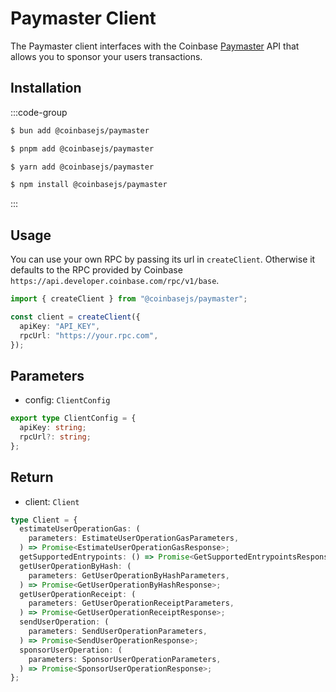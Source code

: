 # Paymaster Client

The Paymaster client interfaces with the Coinbase [Paymaster](https://docs.cdp.coinbase.com/node/docs/paymaster-bundler-qs/) API that allows you to sponsor your users transactions.

## Installation

:::code-group

```sh [bun]
$ bun add @coinbasejs/paymaster
```

```sh [pnpm]
$ pnpm add @coinbasejs/paymaster
```

```sh [yarn]
$ yarn add @coinbasejs/paymaster
```

```sh [npm]
$ npm install @coinbasejs/paymaster
```

:::

## Usage

You can use your own RPC by passing its url in `createClient`. Otherwise it defaults to the RPC provided by Coinbase `https://api.developer.coinbase.com/rpc/v1/base`.

```ts
import { createClient } from "@coinbasejs/paymaster";

const client = createClient({
  apiKey: "API_KEY",
  rpcUrl: "https://your.rpc.com",
});
```

## Parameters

- config: `ClientConfig`

```ts
export type ClientConfig = {
  apiKey: string;
  rpcUrl?: string;
};
```

## Return

- client: `Client`

```ts
type Client = {
  estimateUserOperationGas: (
    parameters: EstimateUserOperationGasParameters,
  ) => Promise<EstimateUserOperationGasResponse>;
  getSupportedEntrypoints: () => Promise<GetSupportedEntrypointsResponse>;
  getUserOperationByHash: (
    parameters: GetUserOperationByHashParameters,
  ) => Promise<GetUserOperationByHashResponse>;
  getUserOperationReceipt: (
    parameters: GetUserOperationReceiptParameters,
  ) => Promise<GetUserOperationReceiptResponse>;
  sendUserOperation: (
    parameters: SendUserOperationParameters,
  ) => Promise<SendUserOperationResponse>;
  sponsorUserOperation: (
    parameters: SponsorUserOperationParameters,
  ) => Promise<SponsorUserOperationResponse>;
};
```
